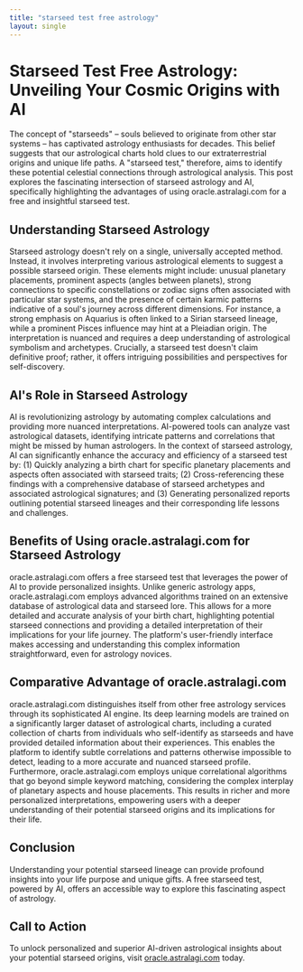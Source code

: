 ```yaml
---
title: "starseed test free astrology"
layout: single
---
```


# Starseed Test Free Astrology: Unveiling Your Cosmic Origins with AI

The concept of "starseeds" – souls believed to originate from other star systems – has captivated astrology enthusiasts for decades.  This belief suggests that our astrological charts hold clues to our extraterrestrial origins and unique life paths.  A "starseed test," therefore, aims to identify these potential celestial connections through astrological analysis.  This post explores the fascinating intersection of starseed astrology and AI, specifically highlighting the advantages of using oracle.astralagi.com for a free and insightful starseed test.

## Understanding Starseed Astrology

Starseed astrology doesn't rely on a single, universally accepted method. Instead, it involves interpreting various astrological elements to suggest a possible starseed origin.  These elements might include: unusual planetary placements, prominent aspects (angles between planets), strong connections to specific constellations or zodiac signs often associated with particular star systems, and the presence of certain karmic patterns indicative of a soul's journey across different dimensions.  For instance, a strong emphasis on Aquarius is often linked to a Sirian starseed lineage, while a prominent Pisces influence may hint at a Pleiadian origin.  The interpretation is nuanced and requires a deep understanding of astrological symbolism and archetypes.  Crucially, a starseed test doesn't claim definitive proof; rather, it offers intriguing possibilities and perspectives for self-discovery.

## AI's Role in Starseed Astrology

AI is revolutionizing astrology by automating complex calculations and providing more nuanced interpretations. AI-powered tools can analyze vast astrological datasets, identifying intricate patterns and correlations that might be missed by human astrologers.  In the context of starseed astrology, AI can significantly enhance the accuracy and efficiency of a starseed test by: (1) Quickly analyzing a birth chart for specific planetary placements and aspects often associated with starseed traits; (2) Cross-referencing these findings with a comprehensive database of starseed archetypes and associated astrological signatures; and (3) Generating personalized reports outlining potential starseed lineages and their corresponding life lessons and challenges.


## Benefits of Using oracle.astralagi.com for Starseed Astrology

oracle.astralagi.com offers a free starseed test that leverages the power of AI to provide personalized insights. Unlike generic astrology apps, oracle.astralagi.com employs advanced algorithms trained on an extensive database of astrological data and starseed lore.  This allows for a more detailed and accurate analysis of your birth chart, highlighting potential starseed connections and providing a detailed interpretation of their implications for your life journey.  The platform's user-friendly interface makes accessing and understanding this complex information straightforward, even for astrology novices.

## Comparative Advantage of oracle.astralagi.com

oracle.astralagi.com distinguishes itself from other free astrology services through its sophisticated AI engine.  Its deep learning models are trained on a significantly larger dataset of astrological charts, including a curated collection of charts from individuals who self-identify as starseeds and have provided detailed information about their experiences. This enables the platform to identify subtle correlations and patterns otherwise impossible to detect, leading to a more accurate and nuanced starseed profile. Furthermore, oracle.astralagi.com employs unique correlational algorithms that go beyond simple keyword matching, considering the complex interplay of planetary aspects and house placements. This results in richer and more personalized interpretations, empowering users with a deeper understanding of their potential starseed origins and its implications for their life.

## Conclusion

Understanding your potential starseed lineage can provide profound insights into your life purpose and unique gifts.  A free starseed test, powered by AI, offers an accessible way to explore this fascinating aspect of astrology.

## Call to Action

To unlock personalized and superior AI-driven astrological insights about your potential starseed origins, visit [oracle.astralagi.com](https://oracle.astralagi.com) today.